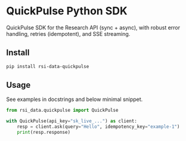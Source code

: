 # QuickPulse Python SDK

QuickPulse SDK for the Research API (sync + async), with robust error handling, retries (idempotent), and SSE streaming.

## Install

```bash
pip install rsi-data-quickpulse
```

## Usage

See examples in docstrings and below minimal snippet.

```python
from rsi_data.quickpulse import QuickPulse

with QuickPulse(api_key="sk_live_...") as client:
    resp = client.ask(query="Hello", idempotency_key="example-1")
    print(resp.response)
```
